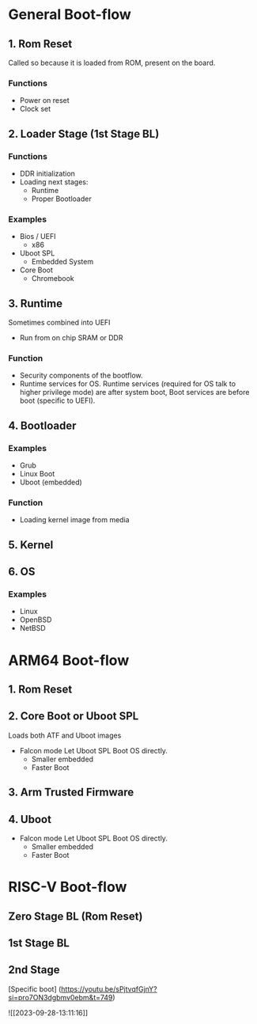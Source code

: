 # General Boot-flow
## 1. Rom Reset 
Called so because it is loaded from ROM, present on the board.
### Functions 
- Power on reset
- Clock set

## 2. Loader Stage (1st Stage BL)
### Functions
 - DDR initialization
 - Loading next stages:
	 - Runtime
	 - Proper Bootloader
### Examples
- Bios / UEFI
	- x86 
- Uboot SPL
	- Embedded System
- Core Boot
	- Chromebook


## 3. Runtime
Sometimes combined into UEFI 
- Run from on chip SRAM or DDR 
### Function
- Security components of the bootflow.
- Runtime services for OS.
Runtime services (required for OS talk to higher privilege mode) are after system boot, Boot services are before boot (specific to UEFI).

  
## 4. Bootloader
### Examples
- Grub 
- Linux Boot
- Uboot (embedded)
### Function
- Loading kernel image from media

## 5. Kernel
## 6. OS
### Examples
- Linux
- OpenBSD
- NetBSD



# ARM64 Boot-flow
## 1. Rom Reset
## 2. Core Boot or Uboot SPL
Loads both ATF and Uboot images
- Falcon mode
	Let Uboot SPL Boot OS directly.
	- Smaller embedded
	- Faster Boot
## 3. Arm Trusted Firmware
## 4. Uboot
- Falcon mode
	Let Uboot SPL Boot OS directly.
	- Smaller embedded
	- Faster Boot

# RISC-V Boot-flow
## Zero Stage BL (Rom Reset)
## 1st Stage BL 
## 2nd Stage

[Specific boot] (https://youtu.be/sPjtvqfGjnY?si=pro7ON3dgbmv0ebm&t=749)



![[2023-09-28-13:11:16]]
